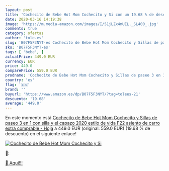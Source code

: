 ```yaml
---
layout: post
title: 'Cochecito de Bebe Hot Mom Cochecito y Si con un 19.68 % de descuento'
date: 2020-03-16 14:19:38
image: 'https://m.media-amazon.com/images/I/51jLZx4mUEL._SL400_.jpg'
comments: true
category: ofertas
author: 'tole.es'
slug: 'B07F5F3NYT-es Cochecito de Bebe Hot Mom Cochecito y Sillas de paseo 3 en...'
sku: 'B07F5F3NYT-es'
tags: [ 'bebe', ]
actualPrice: 449.0 EUR
currency: EUR
price: 449.0
comparePrice: 559.0 EUR
prodname: 'Cochecito de Bebe Hot Mom Cochecito y Sillas de paseo 3 en 1 con silla y el capazo  2020 estilo de vida F22 asiento de carro extra comprable - Hoja'
country: 'es'
flag: '🇪🇸'
brand: ''
buyurl: 'https://www.amazon.es/dp/B07F5F3NYT/?tag=tolees-21'
descuento: '19.68'
average: '449.0'
---
```


En este momento está [Cochecito de Bebe Hot Mom Cochecito y Sillas de paseo 3 en 1 con silla y el capazo  2020 estilo de vida F22 asiento de carro extra comprable - Hoja](https://www.amazon.es/dp/B07F5F3NYT/?tag=tolees-21) a 449.0 EUR (original: 559.0 EUR) (19.68 %  de descuento) en el siguiente enlace!

[![Cochecito de Bebe Hot Mom Cochecito y Si](https://m.media-amazon.com/images/I/51jLZx4mUEL._SL400_.jpg)](https://www.amazon.es/dp/B07F5F3NYT/?tag=tolees-21)

🔎:


[🛒 Aquí!!!](https://www.amazon.es/dp/B07F5F3NYT/?tag=tolees-21)
